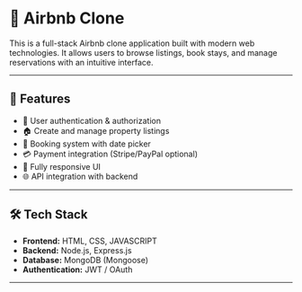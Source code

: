 
# 🏡 Airbnb Clone  

This is a full-stack Airbnb clone application built with modern web technologies. It allows users to browse listings, book stays, and manage reservations with an intuitive interface.  

---

## 🚀 Features  
- 🔑 User authentication & authorization  
- 🏠 Create and manage property listings  
- 📅 Booking system with date picker  
- 💳 Payment integration (Stripe/PayPal optional)  
- 📱 Fully responsive UI  
- 🌐 API integration with backend  

---

## 🛠️ Tech Stack  
- **Frontend:** HTML, CSS, JAVASCRIPT  
- **Backend:** Node.js, Express.js  
- **Database:** MongoDB (Mongoose)  
- **Authentication:** JWT / OAuth  

---
